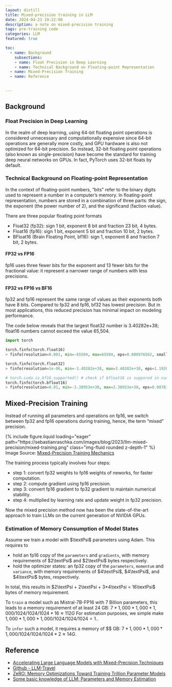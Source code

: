 ```yaml
---
layout: distill
title: Mixed-precision training in LLM
date: 2024-04-23 19:22:00
description: a note on mixed-precision training
tags: pre-training code 
categories: LLM
featured: true

toc:
  - name: Background
    subsections:
    - name: Float Precision in Deep Learning
    - name: Technical Background on Floating-point Representation
  - name: Mixed-Precision Training
  - name: Reference

  
---
```




## Background

### Float Precision in Deep Learning

<!--
When training deep neural networks on a GPU, we typically use a lower-than-maximum precision, namely, 32-bit floating point operations (in fact, PyTorch uses 32-bit floats by default). In contrast, in conventional scientific computing, we typically use 64-bit floats. In general, a larger number of bits corresponds to a higher precision, which lowers the chance of errors accumulating during computations. 
-->

In the realm of deep learning, using 64-bit floating point operations is considered unnecessary and computationally expensive since 64-bit operations are generally more costly, and GPU hardware is also not optimized for 64-bit precision. So instead, 32-bit floating point operations (also known as single-precision) have become the standard for training deep neural networks on GPUs. In fact, PyTorch uses 32-bit floats by default.


### Technical Background on Floating-point Representation

In the context of floating-point numbers, “bits” refer to the binary digits used to represent a number in a computer’s memory. In floating-point representation, numbers are stored in a combination of three parts: the sign, the exponent (the power number of 2), and the significand (faction value).


There are three popular floating point formats
- Float32 (fp32): sign 1 bit, exponent 8 bit and fraction 23 bit, 4 bytes.
- Float16 (fp16): sign 1 bit, exponent 5 bit and fraction 10 bit, 2 bytes.
- BFloat16 (Brain Floating Point, bf16): sign 1, exponent 8 and fraction 7 bit, 2 bytes.


#### FP32 vs FP16

fp16 uses three fewer bits for the exponent and 13 fewer bits for the fractional value: it represent a narrower range of numbers with less precisions.


#### FP32 vs FP16 vs BF16

fp32 and fp16 represent the same range of values as their exponents both have 8 bits. Compared to fp32 and fp16, bf32 has lowest precision. But in most applications, this reduced precision has minimal impact on modeling performance.

The code below reveals that the largest float32 number is 3.40282e+38; float16 numbers cannot exceed the value 65,504.

```python
import torch

torch.finfo(torch.float16)
> finfo(resolution=0.001, min=-65504, max=65504, eps=0.000976562, smallest_normal=6.10352e-05, tiny=6.10352e-05, dtype=float16)

torch.finfo(torch.float32)
> finfo(resolution=1e-06, min=-3.40282e+38, max=3.40282e+38, eps=1.19209e-07, smallest_normal=1.17549e-38, tiny=1.17549e-38, dtype=float32)

# torch.cuda.is_bf16_supported() # check if bfloat16 is suppored in cuda
torch.finfo(torch.bfloat16)
> finfo(resolution=0.01, min=-3.38953e+38, max=3.38953e+38, eps=0.0078125, smallest_normal=1.17549e-38, tiny=1.17549e-38, dtype=bfloat16)

```

## Mixed-Precision Training

Instead of running all parameters and operations on fp16, we switch between fp32 and fp16 operations during training, hence, the term “mixed” precision.


<div class="row mt-3">
    <div class="col-sm mt-3 mt-md-0">
        {% include figure.liquid loading="eager" path="https://sebastianraschka.com/images/blog/2023/llm-mixed-precision/mixed-training.png" class="img-fluid rounded z-depth-1" %}
    </div>
</div>
<div class="caption">
    Image Source: <a href="https://sebastianraschka.com/blog/2023/llm-mixed-precision-copy.html">Mixed-Precision Training Mechanics</a> 
</div>

The training process typically involves four steps:
- step 1: convert fp32 weights to fp16 weights of neworks, for faster computation.
- step 2: compute gradient using fp16 precision. 
- step 3: convert fp16 gradient to fp32 gradient to maintain numerical stability.
- step 4: multiplied by learning rate and update weight in fp32 precision.
  
Now the mixed precision method now has been the state-of-the-art approach to train LLMs on the current generation of NVIDIA GPUs.


### Estimation of Memory Consumption of Model States

<!--
- `parameters` and `activations` are stored as fp16, enabling the use of the high throughput tensor core units on these GPUs. During mixed-precision training, both the forward and backward propagation are performed using fp16 weights and activations.
- To effectively compute and apply the updates at the end of the backward propagation, the mixed-precision `optimizer` keeps an fp32 copy of the parameters as well as an fp32 copy of all `the other optimizer states`.
-->


Assume we train a model with $\textPsi$ parameters using Adam. This requires to 
- hold an fp16 copy of the `parameters` and `gradients`, with memory requirements of $2\textPsi$ and $2\textPsi$ bytes respectively.
- hold the optimizer states: an fp32 copy of the `parameters`, `momentum` and `variance`, with memory requirements of $4\textPsi$, $4\textPsi$, and $4\textPsi$ bytes, respectively.

In total, this results in $2\textPsi + 2\textPsi + 3*4\textPsi = 16\textPsi$ bytes of memory requirement. 

To `train` a model such as Mistral-7B-FP16 with 7 Billion parameters, this leads to a memory requirement of at least 24 GB: $7 * 1,000 * 1,000 * 1,000 / 1024 / 1024 / 1024 * 16 \approx 112G$ <d-footnote>For estimation purposes, we simple make $1,000 * 1,000 * 1,000 / 1024 / 1024 / 1024 = 1$.</d-footnote>.

To `infer` such a model, it requires a memory of $$ GB: $7 * 1,000 * 1,000 * 1,000 / 1024 / 1024 / 1024 * 2 \approx 14G$.


 


## Reference 

- [Accelerating Large Language Models with Mixed-Precision Techniques](https://sebastianraschka.com/blog/2023/llm-mixed-precision-copy.html)
- [Github - LLM-Travel](https://github.com/Glanvery/LLM-Travel)
- [ZeRO: Memory Optimizations Toward Training Trillion Parameter Models](https://arxiv.org/pdf/1910.02054v3)
- [Some basic knowledge of LLM: Parameters and Memory Estimation](https://medium.com/@baicenxiao/some-basic-knowledge-of-llm-parameters-and-memory-estimation-b25c713c3bd8)
